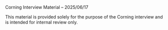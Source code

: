 Corning Interview Material – 2025/06/17

This material is provided solely for the purpose of the Corning interview and is intended for internal review only.
